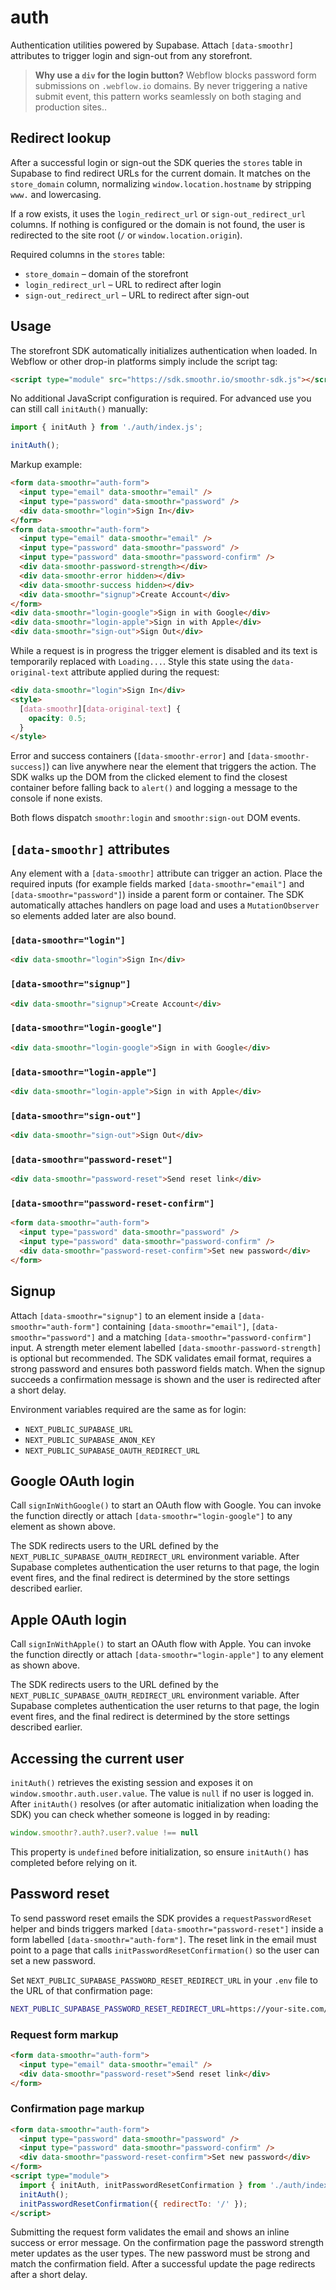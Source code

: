 # auth

Authentication utilities powered by Supabase. Attach `[data-smoothr]`
attributes to trigger login and sign-out from any storefront.

> **Why use a `div` for the login button?**
> Webflow blocks password form submissions on `.webflow.io` domains. By never
> triggering a native submit event, this pattern works seamlessly on both
> staging and production sites..

## Redirect lookup

After a successful login or sign-out the SDK queries the `stores` table in
Supabase to find redirect URLs for the current domain. It matches on the
`store_domain` column, normalizing `window.location.hostname` by stripping
`www.` and lowercasing.

If a row exists, it uses the `login_redirect_url` or `sign-out_redirect_url`
columns. If nothing is configured or the domain is not found, the user is
redirected to the site root (`/` or `window.location.origin`).

Required columns in the `stores` table:

- `store_domain` – domain of the storefront
- `login_redirect_url` – URL to redirect after login
- `sign-out_redirect_url` – URL to redirect after sign-out


## Usage

The storefront SDK automatically initializes authentication when loaded. In
Webflow or other drop-in platforms simply include the script tag:

```html
<script type="module" src="https://sdk.smoothr.io/smoothr-sdk.js"></script>
```

No additional JavaScript configuration is required. For advanced use you can
still call `initAuth()` manually:

```javascript
import { initAuth } from './auth/index.js';

initAuth();
```

Markup example:

```html
<form data-smoothr="auth-form">
  <input type="email" data-smoothr="email" />
  <input type="password" data-smoothr="password" />
  <div data-smoothr="login">Sign In</div>
</form>
<form data-smoothr="auth-form">
  <input type="email" data-smoothr="email" />
  <input type="password" data-smoothr="password" />
  <input type="password" data-smoothr="password-confirm" />
  <div data-smoothr-password-strength></div>
  <div data-smoothr-error hidden></div>
  <div data-smoothr-success hidden></div>
  <div data-smoothr="signup">Create Account</div>
</form>
<div data-smoothr="login-google">Sign in with Google</div>
<div data-smoothr="login-apple">Sign in with Apple</div>
<div data-smoothr="sign-out">Sign Out</div>
```

While a request is in progress the trigger element is disabled and its text is
temporarily replaced with `Loading...`. Style this state using the
`data-original-text` attribute applied during the request:

```html
<div data-smoothr="login">Sign In</div>
<style>
  [data-smoothr][data-original-text] {
    opacity: 0.5;
  }
</style>
```

Error and success containers (`[data-smoothr-error]` and `[data-smoothr-success]`)
can live anywhere near the element that triggers the action. The SDK walks up
the DOM from the clicked element to find the closest container before falling
back to `alert()` and logging a message to the console if none exists.

Both flows dispatch `smoothr:login` and `smoothr:sign-out` DOM events.

## `[data-smoothr]` attributes

Any element with a `[data-smoothr]` attribute can trigger an action. Place the
required inputs (for example fields marked `[data-smoothr="email"]` and
`[data-smoothr="password"]`) inside a parent form or container. The SDK
automatically attaches handlers on page load and uses a `MutationObserver` so
elements added later are also bound.

### `[data-smoothr="login"]`

```html
<div data-smoothr="login">Sign In</div>
```

### `[data-smoothr="signup"]`

```html
<div data-smoothr="signup">Create Account</div>
```

### `[data-smoothr="login-google"]`

```html
<div data-smoothr="login-google">Sign in with Google</div>
```

### `[data-smoothr="login-apple"]`

```html
<div data-smoothr="login-apple">Sign in with Apple</div>
```

### `[data-smoothr="sign-out"]`

```html
<div data-smoothr="sign-out">Sign Out</div>
```

### `[data-smoothr="password-reset"]`

```html
<div data-smoothr="password-reset">Send reset link</div>
```

### `[data-smoothr="password-reset-confirm"]`

```html
<form data-smoothr="auth-form">
  <input type="password" data-smoothr="password" />
  <input type="password" data-smoothr="password-confirm" />
  <div data-smoothr="password-reset-confirm">Set new password</div>
</form>
```

## Signup

Attach `[data-smoothr="signup"]` to an element inside a
`[data-smoothr="auth-form"]` containing `[data-smoothr="email"]`,
`[data-smoothr="password"]` and a matching `[data-smoothr="password-confirm"]`
input. A strength meter element labelled `[data-smoothr-password-strength]` is
optional but recommended. The SDK
validates email format, requires a strong password and ensures both password
fields match. When the signup succeeds a confirmation message is shown and the
user is redirected after a short delay.

Environment variables required are the same as for login:

- `NEXT_PUBLIC_SUPABASE_URL`
- `NEXT_PUBLIC_SUPABASE_ANON_KEY`
- `NEXT_PUBLIC_SUPABASE_OAUTH_REDIRECT_URL`

## Google OAuth login

Call `signInWithGoogle()` to start an OAuth flow with Google. You can invoke the
function directly or attach `[data-smoothr="login-google"]` to any element as
shown above.

The SDK redirects users to the URL defined by the
`NEXT_PUBLIC_SUPABASE_OAUTH_REDIRECT_URL` environment variable. After Supabase
completes authentication the user returns to that page, the login event fires,
and the final redirect is determined by the store settings described earlier.

## Apple OAuth login

Call `signInWithApple()` to start an OAuth flow with Apple. You can invoke the
function directly or attach `[data-smoothr="login-apple"]` to any element as
shown above.

The SDK redirects users to the URL defined by the
`NEXT_PUBLIC_SUPABASE_OAUTH_REDIRECT_URL` environment variable. After Supabase
completes authentication the user returns to that page, the login event fires,
and the final redirect is determined by the store settings described earlier.

## Accessing the current user

`initAuth()` retrieves the existing session and exposes it on
`window.smoothr.auth.user.value`. The value is `null` if no user is logged in.
After `initAuth()` resolves (or after automatic initialization when loading
the SDK) you can check whether someone is logged in by reading:

```javascript
window.smoothr?.auth?.user?.value !== null
```

This property is `undefined` before initialization, so ensure `initAuth()` has
completed before relying on it.

## Password reset

To send password reset emails the SDK provides a `requestPasswordReset` helper
and binds triggers marked `[data-smoothr="password-reset"]` inside a form
labelled `[data-smoothr="auth-form"]`. The reset link in
the email must point to a page that calls `initPasswordResetConfirmation()` so
the user can set a new password.

Set `NEXT_PUBLIC_SUPABASE_PASSWORD_RESET_REDIRECT_URL` in your `.env` file to
the URL of that confirmation page:

```bash
NEXT_PUBLIC_SUPABASE_PASSWORD_RESET_REDIRECT_URL=https://your-site.com/reset
```

### Request form markup

```html
<form data-smoothr="auth-form">
  <input type="email" data-smoothr="email" />
  <div data-smoothr="password-reset">Send reset link</div>
</form>
```

### Confirmation page markup

```html
<form data-smoothr="auth-form">
  <input type="password" data-smoothr="password" />
  <input type="password" data-smoothr="password-confirm" />
  <div data-smoothr="password-reset-confirm">Set new password</div>
</form>
<script type="module">
  import { initAuth, initPasswordResetConfirmation } from './auth/index.js';
  initAuth();
  initPasswordResetConfirmation({ redirectTo: '/' });
</script>
```

Submitting the request form validates the email and shows an inline success or
error message. On the confirmation page the password strength meter updates as
the user types. The new password must be strong and match the confirmation
field. After a successful update the page redirects after a short delay.
